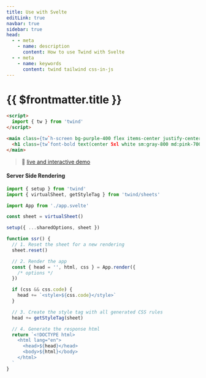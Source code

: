 ```yaml
---
title: Use with Svelte
editLink: true
navbar: true
sidebar: true
head:
  - - meta
    - name: description
      content: How to use Twind with Svelte
  - - meta
    - name: keywords
      content: twind tailwind css-in-js
---
```


# {{ $frontmatter.title }}

```html
<script>
  import { tw } from 'twind'
</script>

<main class={tw`h-screen bg-purple-400 flex items-center justify-center`}>
  <h1 class={tw`font-bold text(center 5xl white sm:gray-800 md:pink-700)`}>This is Twind!</h1>
</main>
```

> 🚀 [live and interactive demo](https://svelte.dev/repl/f0026dd2e9a44beaa14839d65117b852?version=3)

#### Server Side Rendering

```js
import { setup } from 'twind'
import { virtualSheet, getStyleTag } from 'twind/sheets'

import App from './app.svelte'

const sheet = virtualSheet()

setup({ ...sharedOptions, sheet })

function ssr() {
  // 1. Reset the sheet for a new rendering
  sheet.reset()

  // 2. Render the app
  const { head = '', html, css } = App.render({
    /* options */
  })

  if (css && css.code) {
    head += `<style>${css.code}</style>`
  }

  // 3. Create the style tag with all generated CSS rules
  head += getStyleTag(sheet)

  // 4. Generate the response html
  return `<!DOCTYPE html>
    <html lang="en">
      <head>${head}</head>
      <body>${html}</body>
    </html>
  `
}
```
